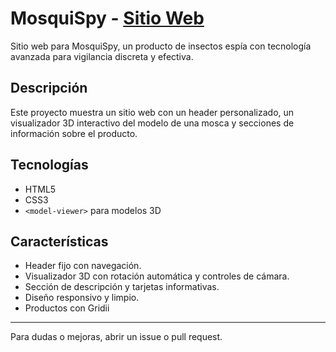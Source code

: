# MosquiSpy - [Sitio Web](https://mosquispy.netlify.app)

Sitio web para MosquiSpy, un producto de insectos espía con tecnología avanzada para vigilancia discreta y efectiva.

## Descripción

Este proyecto muestra un sitio web con un header personalizado, un visualizador 3D interactivo del modelo de una mosca y secciones de información sobre el producto.

## Tecnologías

- HTML5
- CSS3
- `<model-viewer>` para modelos 3D

## Características

- Header fijo con navegación.
- Visualizador 3D con rotación automática y controles de cámara.
- Sección de descripción y tarjetas informativas.
- Diseño responsivo y limpio.
- Productos con Gridii

---

Para dudas o mejoras, abrir un issue o pull request.
